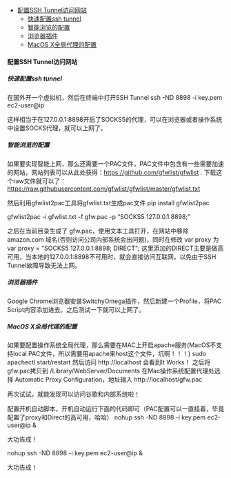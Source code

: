 
- [配置SSH Tunnel访问网站](#配置ssh-tunnel访问网站)
  - [快速配置ssh tunnel](#快速配置ssh-tunnel)
  - [智能浏览的配置](#智能浏览的配置)
  - [浏览器插件](#浏览器插件)
  - [MacOS X全局代理的配置](#macos-x全局代理的配置)
#### 配置SSH Tunnel访问网站

##### 快速配置ssh tunnel
在国外开一个虚拟机，然后在终端中打开SSH Tunnel
ssh -ND 8898 -i key.pem ec2-user@ip

这样相当于在127.0.0.1:8898开启了SOCKS5的代理，可以在浏览器或者操作系统中设置SOCKS代理，就可以上网了。

##### 智能浏览的配置
如果要实现智能上网，那么还需要一个PAC文件，PAC文件中包含有一些需要加速的网站，网站列表可以从此处获得：https://github.com/gfwlist/gfwlist .
下载这个raw文件就可以了： https://raw.githubusercontent.com/gfwlist/gfwlist/master/gfwlist.txt

然后利用gfwlist2pac工具将gfwlist.txt生成pac文件
pip install gfwlist2pac

gfwlist2pac -i gfwlist.txt -f gfw.pac -p “SOCKS5 127.0.0.1:8898;”

之后在当前目录生成了 gfw.pac，使用文本工具打开，在网站中移除 amazon.com 域名(否则访问公司内部系统会出问题)，同时在修改 var proxy 为var proxy = "SOCKS5 127.0.0.1:8898; DIRECT"; 这里添加的DIRECT主要是做高可用，当本地的127.0.0.1:8898不可用时，就会直接访问互联网，以免由于SSH Tunnel故障导致无法上网。

##### 浏览器插件
Google Chrome浏览器安装SwitchyOmega插件，然后新建一个Profile，将PAC Script内容添加进去。之后测试一下就可以上网了。

##### MacOS X全局代理的配置
如果要配置操作系统全局代理，那么需要在MAC上开启apache服务(MacOS不支持local PAC文件，所以需要用apache来host这个文件，坑啊！！！)
sudo apachectl start/restart
然后访问 http://localhost 会看到It Works！
之后将gfw.pac拷贝到 /Library/WebServer/Documents
在Mac操作系统配置代理处选择 Automatic Proxy Configuration，地址输入 http://localhost/gfw.pac

再次试试，就能发现可以访问谷歌和内部系统啦！

配置开机自动脚本，开机自动运行下面的代码即可（PAC配置可以一直挂着，毕竟配置了proxy和Direct的高可用，哈哈）
nohup ssh -ND 8898 -i key.pem ec2-user@ip &

大功告成！

nohup ssh -ND 8898 -i key.pem ec2-user@ip &

大功告成！
